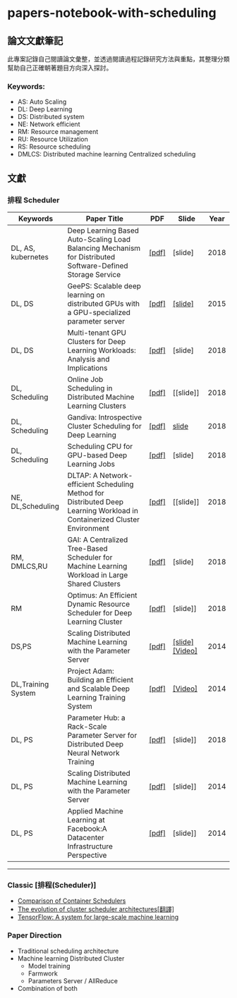 # papers-notebook-with-scheduling

## 論文文獻筆記

此專案記錄自己閱讀論文彙整，並透過閱讀過程記錄研究方法與重點，其整理分類幫助自己正確朝著題目方向深入探討。

### Keywords:
- AS: Auto Scaling
- DL: Deep Learning
- DS: Distributed system
- NE: Network efficient
- RM: Resource management
- RU: Resource Utilization
- RS: Resource scheduling
- DMLCS: Distributed machine learning Centralized scheduling

## 文獻
### 排程 Scheduler 
| Keywords | Paper Title| PDF | Slide | Year |
| ------ | ----------- | ----------- | ----------- |---|
| DL, AS, kubernetes| Deep Learning Based Auto-Scaling Load Balancing Mechanism for Distributed Software-Defined Storage Service |  [[pdf]](https://ndltd.ncl.edu.tw/cgi-bin/gs32/gsweb.cgi/login?o=dnclcdr&s=id=%22106NTTI5392012%22.&searchmode=basic) | [slide]| 2018|
| DL, DS | GeePS: Scalable deep learning on distributed GPUs with a GPU-specialized parameter server |  [[pdf]](http://www.pdl.cmu.edu/PDL-FTP/CloudComputing/GeePS-cui-eurosys16.pdf) | [[slide]](https://www.cs.cmu.edu/~hzhang2/projects/GeePS/slides.pdf)| 2015|
| DL, DS| Multi-tenant GPU Clusters for Deep Learning Workloads: Analysis and Implications |  [[pdf]](https://www.microsoft.com/en-us/research/uploads/prod/2018/05/gpu_sched_tr.pdf) | [slide]| 2018|
| DL, Scheduling| Online Job Scheduling in Distributed Machine Learning Clusters |  [[pdf]](https://arxiv.org/pdf/1801.00936.pdf) | [[slide]]| 2018|
| DL, Scheduling| Gandiva: Introspective Cluster Scheduling for Deep Learning |  [[pdf]](https://www.usenix.org/system/files/osdi18-xiao.pdf) | [slide](https://www.usenix.org/sites/default/files/conference/protected-files/osdi18_slides_sivathanu.pdf)| 2018|
| DL, Scheduling | Scheduling CPU for GPU-based Deep Learning Jobs |  [[pdf]](https://goo.gl/UQ99sG ) | [slide]| 2018|
| NE, DL,Scheduling| DLTAP: A Network-efficient Scheduling Method for Distributed Deep Learning Workload in Containerized Cluster Environment |  [[pdf]](https://www.itm-conferences.org/articles/itmconf/pdf/2017/04/itmconf_ita2017_03030.pdf) | [[slide]]| 2018|
| RM, DMLCS,RU | GAI: A Centralized Tree-Based Scheduler for Machine Learning Workload in Large Shared Clusters |  [[pdf]](https://link.springer.com/chapter/10.1007/978-3-030-05054-2_46) | [slide]| 2018|
| RM | Optimus: An Efficient Dynamic Resource Scheduler for Deep Learning Cluster |  [[pdf]](https://arxiv.org/pdf/1512.06216.pdf ) | [slide]]| 2018|
| DS,PS | Scaling Distributed Machine Learning with the Parameter Server |  [[pdf]](https://www.usenix.org/system/files/conference/osdi14/osdi14-paper-li_mu.pdf ) | [[slide]](https://www.usenix.org/sites/default/files/conference/protected-files/osdi14_slides_li-mu.pdf)[[Video]](https://www.usenix.org/node/186215)| 2014|
| DL,Training System | Project Adam: Building an Efficient and Scalable Deep Learning Training System |  [[pdf]](https://www.usenix.org/system/files/conference/osdi14/osdi14-paper-chilimbi.pdf ) | [[Video]](https://www.usenix.org/node/186213)| 2014|
| DL, PS |Parameter Hub: a Rack-Scale Parameter Server for Distributed Deep Neural Network Training | [[pdf]](https://arxiv.org/pdf/1805.07891.pdf) | [slide]]| 2018|
| DL, PS |Scaling Distributed Machine Learning with the Parameter Server | [[pdf]](https://www.cs.cmu.edu/~muli/file/parameter_server_osdi14.pdf) | [slide]]| 2014|
| DL, PS |Applied Machine Learning at Facebook:A Datacenter Infrastructure Perspective | [[pdf]](https://research.fb.com/wp-content/uploads/2017/12/hpca-2018-facebook.pdf) | [slide]]| 2014|

---
### Classic [排程(Scheduler)]
- [Comparison of Container Schedulers](https://medium.com/@ArmandGrillet/comparison-of-container-schedulers-c427f4f7421)
- [The evolution of cluster scheduler architectures[翻譯]](http://dockone.io/article/1113)
- [TensorFlow: A system for large-scale machine learning](https://arxiv.org/pdf/1605.08695.pdf)

### Paper Direction
- Traditional scheduling architecture
- Machine learning Distributed Cluster 
    - Model training
    - Farmwork
    - Parameters Server / AllReduce
- Combination of both

